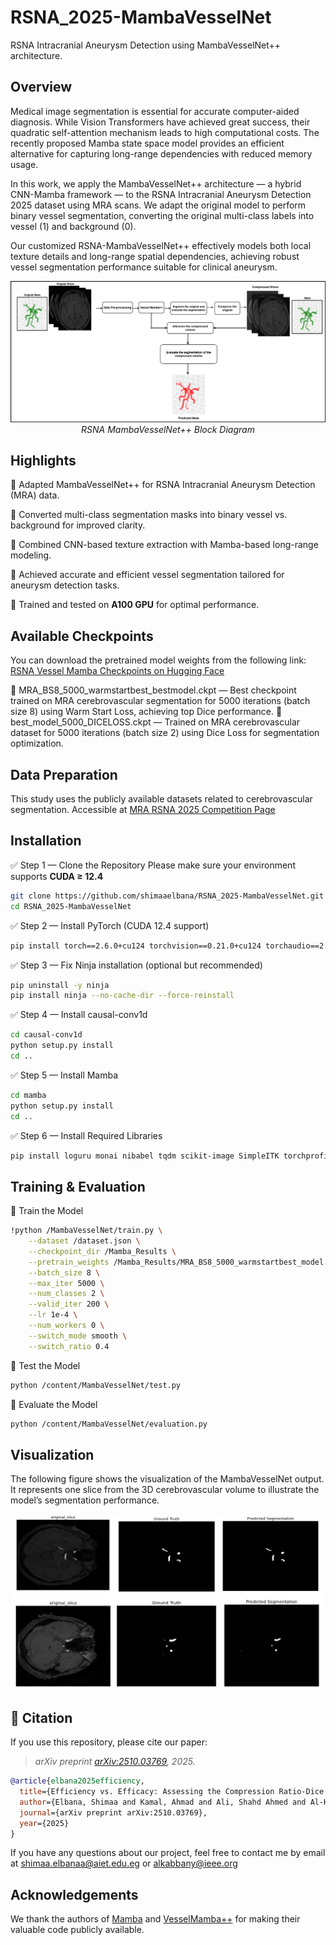 # RSNA_2025-MambaVesselNet
RSNA Intracranial Aneurysm Detection using MambaVesselNet++ architecture.


## Overview

Medical image segmentation is essential for accurate computer-aided diagnosis. While Vision Transformers have achieved great success, their quadratic self-attention mechanism leads to high computational costs. The recently proposed Mamba state space model provides an efficient alternative for capturing long-range dependencies with reduced memory usage.

In this work, we apply the MambaVesselNet++ architecture — a hybrid CNN-Mamba framework — to the RSNA Intracranial Aneurysm Detection 2025
dataset using MRA scans. We adapt the original model to perform binary vessel segmentation, converting the original multi-class labels into vessel (1) and background (0).

Our customized RSNA-MambaVesselNet++ effectively models both local texture details and long-range spatial dependencies, achieving robust vessel segmentation performance suitable for clinical aneurysm.

<p align="center">
  <img src="RSNA_MambaVesselNe/imgs/block_diagram.png" width="1000" alt="MambaVesselNet++ Block Diagram"/>
  <br>
  <em>RSNA MambaVesselNet++ Block Diagram</em>
</p>



##  Highlights

🔹 Adapted MambaVesselNet++ for RSNA Intracranial Aneurysm Detection (MRA) data.

🔹 Converted multi-class segmentation masks into binary vessel vs. background for improved clarity.

🔹 Combined CNN-based texture extraction with Mamba-based long-range modeling.

🔹 Achieved accurate and efficient vessel segmentation tailored for aneurysm detection tasks.

🔹 Trained and tested on **A100 GPU** for optimal performance.

## Available Checkpoints
You can download the pretrained model weights from the following link:
[RSNA Vessel Mamba Checkpoints on Hugging Face](https://huggingface.co/Shimaaelbana/RSNAVesselMamba/tree/main)

🔹 MRA_BS8_5000_warmstartbest_bestmodel.ckpt — Best checkpoint trained on MRA cerebrovascular segmentation for 5000 iterations (batch size 8) using Warm Start Loss, achieving top Dice performance.
🔹 best_model_5000_DICELOSS.ckpt — Trained on MRA cerebrovascular dataset for 5000 iterations (batch size 2) using Dice Loss for segmentation optimization.

##  Data Preparation

This study uses the publicly available datasets related to cerebrovascular segmentation. Accessible at [MRA RSNA 2025 Competition Page](https://www.kaggle.com/datasets/shymaaelbana/vessel-mamba-mra)

##  Installation

✅ Step 1 — Clone the Repository
Please make sure your environment supports **CUDA ≥ 12.4**

```bash
git clone https://github.com/shimaaelbana/RSNA_2025-MambaVesselNet.git
cd RSNA_2025-MambaVesselNet
```


✅ Step 2 — Install PyTorch (CUDA 12.4 support)

```bash
pip install torch==2.6.0+cu124 torchvision==0.21.0+cu124 torchaudio==2.6.0 --index-url https://download.pytorch.org/whl/cu124
```

✅ Step 3 — Fix Ninja installation (optional but recommended)

```bash
pip uninstall -y ninja
pip install ninja --no-cache-dir --force-reinstall
```

✅ Step 4 — Install causal-conv1d

```bash
cd causal-conv1d
python setup.py install
cd ..
```

✅ Step 5 — Install Mamba

```bash
cd mamba
python setup.py install
cd ..
```

✅ Step 6 — Install Required Libraries

```bash
pip install loguru monai nibabel tqdm scikit-image SimpleITK torchprofile
```

##  Training & Evaluation

🔹 Train the Model

```bash
!python /MambaVesselNet/train.py \
    --dataset /dataset.json \
    --checkpoint_dir /Mamba_Results \
    --pretrain_weights /Mamba_Results/MRA_BS8_5000_warmstartbest_model.ckpt \
    --batch_size 8 \
    --max_iter 5000 \
    --num_classes 2 \
    --valid_iter 200 \
    --lr 1e-4 \
    --num_workers 0 \
    --switch_mode smooth \
    --switch_ratio 0.4
```

🔹 Test the Model

```bash
python /content/MambaVesselNet/test.py
```

🔹 Evaluate the Model
```bash
python /content/MambaVesselNet/evaluation.py
```

## Visualization

The following figure shows the visualization of the MambaVesselNet output.  
It represents one slice from the 3D cerebrovascular volume to illustrate the model’s segmentation performance.

![Visualization](RSNA_MambaVesselNe/imgs/Vis_2D.png)


## 📄 Citation
If you use this repository, please cite our paper:

> *arXiv preprint [arXiv:2510.03769](https://arxiv.org/abs/2510.03769), 2025.*

```bibtex
@article{elbana2025efficiency,
  title={Efficiency vs. Efficacy: Assessing the Compression Ratio-Dice Score Relationship through a Simple Benchmarking Framework for Cerebrovascular 3D Segmentation},
  author={Elbana, Shimaa and Kamal, Ahmad and Ali, Shahd Ahmed and Al-Kabbany, Ahmad},
  journal={arXiv preprint arXiv:2510.03769},
  year={2025}
}
```
If you have any questions about our project, feel free to contact me by email at shimaa.elbanaa@aiet.edu.eg or alkabbany@ieee.org

## Acknowledgements

We thank the authors of [Mamba](https://github.com/state-spaces/mamba) and [VesselMamba++](https://github.com/CC0117/MambaVesselNet/tree/main) for making their valuable code publicly available.

